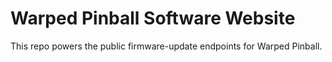 # Warped Pinball Software Website

This repo powers the public firmware-update endpoints for Warped Pinball.

